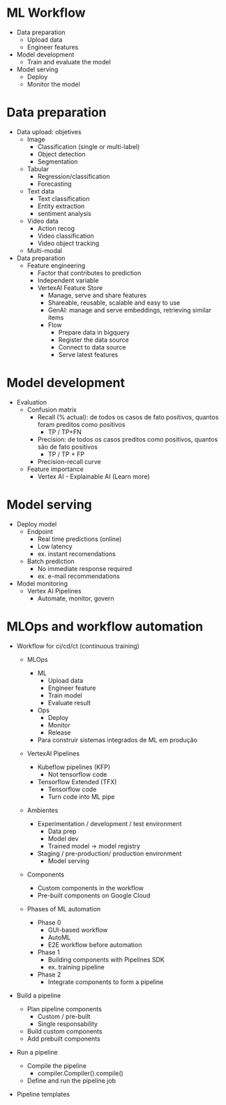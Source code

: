 # ML Workflow
- Data preparation
	- Upload data
	- Engineer features
- Model development
	- Train and evaluate the model
- Model serving
	- Deploy
	- Monitor the model

# Data preparation
- Data upload: objetives
	- Image
		- Classification (single or multi-label)
		- Object detection
		- Segmentation
	- Tabular
		- Regression/classification
		- Forecasting
	- Text data
		- Text classification
		- Entity extraction
		- sentiment analysis
	- Video data
		- Action recog
		- Video classification
		- Video object tracking
	- Multi-modal
- Data preparation
	- Feature engineering
		- Factor that contributes to prediction
		- Independent variable
		- VertexAI Feature Store
			- Manage, serve and share features
			- Shareable, reusable, scalable and easy to use
			- GenAI: manage and serve embeddings, retrieving similar items
			- Flow
				- Prepare data in bigquery
				- Register the data source
				- Connect to data source
				- Serve latest features

# Model development
- Evaluation
	- Confusion matrix
		- Recall (% actual): de todos os casos de fato positivos, quantos foram preditos como positivos
			- TP / TP+FN
		- Precision: de todos os casos preditos como positivos, quantos são de fato positivos
			- TP / TP + FP
		- Precision-recall curve
	- Feature importance
		- Vertex AI - Explainable AI (Learn more)

# Model serving
- Deploy model
	- Endpoint
		- Real time predictions (online)
		- Low latency
		- ex. instant recomendations
	- Batch prediction
		- No immediate response required
		- ex. e-mail recommendations
- Model monitoring
	- Vertex AI Pipelines
		- Automate, monitor, govern

# MLOps and workflow automation
- Workflow for ci/cd/ct (continuous training)
	- MLOps
		- ML
			- Upload data
			- Engineer feature
			- Train model
			- Evaluate result
		- Ops
			- Deploy
			- Monitor
			- Release
		- Para construir sistemas integrados de ML em produção
	- VertexAI Pipelines
		- Kubeflow pipelines (KFP)
			- Not tensorflow code
		- Tensorflow Extended (TFX)
			- Tensorflow code
			- Turn code into ML pipe
	- Ambientes
		- Experimentation / development / test environment
			- Data prep
			- Model dev
			- Trained model -> model registry
		- Staging / pre-production/ production environment
			- Model serving
	- Components
		- Custom components in the workflow
		- Pre-built components on Google Cloud

	- Phases of ML automation
		- Phase 0
			- GUI-based workflow
			- AutoML
			- E2E workflow before automation
		- Phase 1
			- Building components with Pipelines SDK
			- ex. training pipeline
		- Phase 2
			- Integrate components to form a pipeline

- Build a pipeline
	- Plan pipeline components
		- Custom / pre-built
		- Single responsability
	- Build custom components
	- Add prebuilt components
- Run a pipeline
	- Compile the pipeline
		- compiler.Compiler().compile()
	- Define and run the pipeline job

- Pipeline templates
